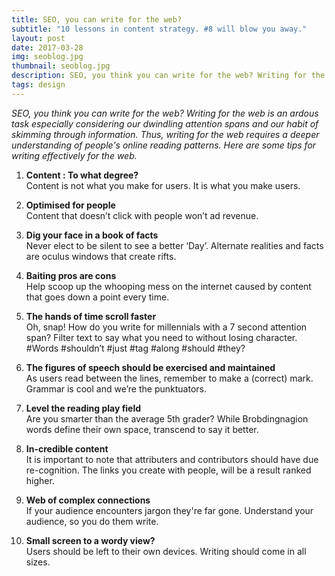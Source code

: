 ```yaml
---
title: SEO, you can write for the web?
subtitle: "10 lessons in content strategy. #8 will blow you away."
layout: post
date: 2017-03-28
img: seoblog.jpg
thumbnail: seoblog.jpg
description: SEO, you think you can write for the web? Writing for the web is an ardous task especially considering our dwindling attention spans and our habit of skimming through information. Thus, writing for the web requires a deeper understanding of people's online reading patterns. Here are some tips for writing effectively for the web.
tags: design
---
```


_SEO, you think you can write for the web? Writing for the web is an ardous task especially considering our dwindling attention spans and our habit of skimming through information. Thus, writing for the web requires a deeper understanding of people's online reading patterns. Here are some tips for writing effectively for the web._


1) **Content : To what degree?**  
Content is not what you make for users. It is what you make users.

2) **Optimised for people**  
Content that doesn’t click with people won’t ad revenue.

3) **Dig your face in a book of facts**  
Never elect to be silent to see a better ‘Day’. Alternate realities and facts are oculus windows that create rifts.

4) **Baiting pros are cons**  
Help scoop up the whooping mess on the internet caused by content that goes down a point every time. 

5) **The hands of time scroll faster**  
Oh, snap! How do you write for millennials with a 7 second attention span? Filter text to say what you need to without losing character. #Words #shouldn’t #just #tag #along #should #they? 

6) **The figures of speech should be exercised and maintained**  
As users read between the lines, remember to make a (correct) mark. Grammar is cool and we’re the punktuators.

7) **Level the reading play field**   
Are you smarter than the average 5th grader? While Brobdingnagion words define their own space, transcend to say it better.

8) **In-credible content**  
It is important to note that attributers and contributors should have due re-cognition. The links you create with people, will be a result ranked higher.

9) **Web of complex connections**  
If your audience encounters jargon they're far gone. Understand your audience, so you do them write.

10) **Small screen to a wordy view?**  
Users should be left to their own devices. Writing should come in all sizes. 

